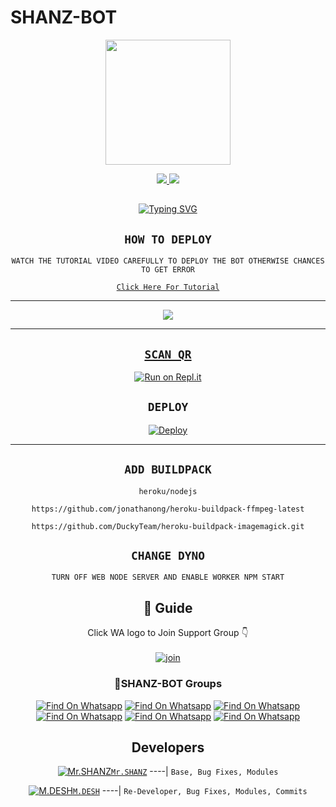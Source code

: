 # SHANZ-BOT

<div align="center">
  <img border-radius: 15px src="https://telegra.ph/file/ac3f9fb4fec9456d8625d.jpg" width="200" height="200"/>

<p align="center">
  <a href="https://www.facebook.com/mr.shanz3"><img src="https://img.shields.io/badge/Facebook-E4405F?style=for-the-badge&logo=facebook&logoColor=blue"/> 
  <a href="https://wa.me/94725292890"><img src="https://img.shields.io/badge/WhatsApp-25D366?style=for-the-badge&logo=whatsapp&logoColor=white" />
</p>

## <!-- Typing SVG -->
<p align="center">
    <a href="https://git.io/J0hKr">
        <img
        src="https://readme-typing-svg.herokuapp.com?size=30&width=800&lines=SHANZ+BOT+Is+A+Modified+Version+Of;Eva+By+SHANZ;We+Have+Cloned+The+Project+And+Added;Some+More+Things."
            alt="Typing SVG"
        />
    </a>
</p>

## ```HOW TO DEPLOY```
`WATCH THE TUTORIAL VIDEO CAREFULLY TO DEPLOY THE BOT OTHERWISE CHANCES TO GET ERROR`

[`Click Here For Tutorial`](https://youtube.com/channel/UCX9GuKbYYWJ80O3Kymkn3Uw)

----------

<p align="center">
  <a href="https://youtube.com/channel/UCX9GuKbYYWJ80O3Kymkn3Uw"><img src="https://telegra.ph/file/8a0101874470d88bdaa20.jpg" />
</p>

-------


## `SCAN QR`

[![Run on Repl.it](https://repl.it/badge/github/quiec/whatsAlfa)](https://replit.com/@AjmalAchu123/Wizard-Ser-Qr-test)

## `DEPLOY`

[![Deploy](https://www.herokucdn.com/deploy/button.svg)](https://dashboard.heroku.com/new-app) 

----------


## `ADD BUILDPACK`

```
heroku/nodejs
```
```
https://github.com/jonathanong/heroku-buildpack-ffmpeg-latest
```
```
https://github.com/DuckyTeam/heroku-buildpack-imagemagick.git
```

## `CHANGE DYNO`

`TURN OFF WEB NODE SERVER AND ENABLE WORKER NPM START`

</p>

## 📢 Guide
Click WA logo to Join Support Group 👇
    <br>
<br>
  [![join](https://github.com/Alien-alfa/PublicBot/blob/main/wlogo.svg.png)](https://chat.whatsapp.com/IdiOlEAsYiNFZ8Y4lXMYqe)
  <div align="center">

### 📑SHANZ-BOT Groups

[![Find On Whatsapp ](https://img.shields.io/badge/MUSIC-BOT1-red.svg)](https://chat.whatsapp.com/IdiOlEAsYiNFZ8Y4lXMYqe)
[![Find On Whatsapp ](https://img.shields.io/badge/MUSIC-BOT2-blue.svg)](https://chat.whatsapp.com/DHzjhDeAvh826Qm7AzbTbd)
[![Find On Whatsapp ](https://img.shields.io/badge/MUSIC-BOT3-blue.svg)](https://chat.whatsapp.com/DtUxi2kNRFgDwKySvSlIyo)
[![Find On Whatsapp ](https://img.shields.io/badge/MUSIC-BOT4-blue.svg)](https://chat.whatsapp.com/E1Om4pyjfATJp44lDxpUEt)
[![Find On Whatsapp ](https://img.shields.io/badge/BOT-Lovers-purple.svg)](https://chat.whatsapp.com/JElbpfLJrnvI8M7Dq9xK99)
[![Find On Whatsapp ](https://img.shields.io/badge/Whatsapp-Bot-purple.svg)](https://chat.whatsapp.com/Il3gR86VHqnJQNV6N8d1yr)

## Developers
  <div align="center">
  
  [![Mr.SHANZ](https://telegra.ph/file/3d28cf86d286cf31c9384.jpg)](https://github.com/SHANCER1)[`Mr.SHANZ`](https://github.com/SHANCER1)
----|
   `Base, Bug Fixes, Modules`

  [![M.DESH](https://telegra.ph/file/4a9b40791a09a31d93ff8.jpg)](https://github.com/Desitha1)[`M.DESH`](https://github.com/Desitha1)
----|
   `Re-Developer, Bug Fixes, Modules, Commits`



                                  
  </div
